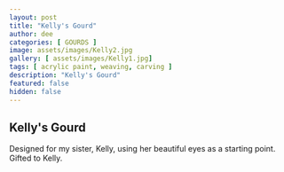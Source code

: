 ```yaml
---
layout: post
title: "Kelly's Gourd"
author: dee
categories: [ GOURDS ]
image: assets/images/Kelly2.jpg
gallery: [ assets/images/Kelly1.jpg]
tags: [ acrylic paint, weaving, carving ]
description: "Kelly's Gourd"
featured: false
hidden: false
---
```


## Kelly's Gourd

Designed for my sister, Kelly, using her beautiful eyes as a starting point.
Gifted to Kelly.
